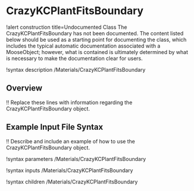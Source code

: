 # CrazyKCPlantFitsBoundary

!alert construction title=Undocumented Class
The CrazyKCPlantFitsBoundary has not been documented. The content listed below should be used as a starting point for
documenting the class, which includes the typical automatic documentation associated with a
MooseObject; however, what is contained is ultimately determined by what is necessary to make the
documentation clear for users.

!syntax description /Materials/CrazyKCPlantFitsBoundary

## Overview

!! Replace these lines with information regarding the CrazyKCPlantFitsBoundary object.

## Example Input File Syntax

!! Describe and include an example of how to use the CrazyKCPlantFitsBoundary object.

!syntax parameters /Materials/CrazyKCPlantFitsBoundary

!syntax inputs /Materials/CrazyKCPlantFitsBoundary

!syntax children /Materials/CrazyKCPlantFitsBoundary
